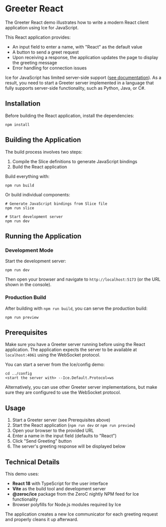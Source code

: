 # Greeter React

The Greeter React demo illustrates how to write a modern React client application using Ice for JavaScript.

This React application provides:
- An input field to enter a name, with "React" as the default value
- A button to send a greet request
- Upon receiving a response, the application updates the page to display the greeting message
- Error handling for connection issues

Ice for JavaScript has limited server-side support ([see documentation][1]). As a result, you need to start a Greeter
server implemented in a language that fully supports server-side functionality, such as Python, Java, or C#.

## Installation

Before building the React application, install the dependencies:

```shell
npm install
```

## Building the Application

The build process involves two steps:
1. Compile the Slice definitions to generate JavaScript bindings
2. Build the React application

Build everything with:

```shell
npm run build
```

Or build individual components:

```shell
# Generate JavaScript bindings from Slice file
npm run slice

# Start development server
npm run dev
```

## Running the Application

### Development Mode

Start the development server:

```shell
npm run dev
```

Then open your browser and navigate to `http://localhost:5173` (or the URL shown in the console).

### Production Build

After building with `npm run build`, you can serve the production build:

```shell
npm run preview
```

## Prerequisites

Make sure you have a Greeter server running before using the React application. The application expects the server to be available at `localhost:4061` using the WebSocket protocol.

You can start a server from the Ice/config demo:
```shell
cd ../config
<start the server with> --Ice.Default.Protocol=ws
```

Alternatively, you can use other Greeter server implementations, but make sure they are configured to use the WebSocket protocol.

## Usage

1. Start a Greeter server (see Prerequisites above)
2. Start the React application (`npm run dev` or `npm run preview`)
3. Open your browser to the provided URL
4. Enter a name in the input field (defaults to "React")
5. Click "Send Greeting" button
6. The server's greeting response will be displayed below

## Technical Details

This demo uses:
- **React 18** with TypeScript for the user interface
- **Vite** as the build tool and development server
- **@zeroc/ice** package from the ZeroC nightly NPM feed for Ice functionality
- Browser polyfills for Node.js modules required by Ice

The application creates a new Ice communicator for each greeting request and properly cleans it up afterward.

[1]: https://doc.zeroc.com/ice/3.7/language-mappings/javascript-mapping